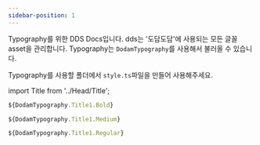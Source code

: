 ```yaml
---
sidebar-position: 1
---
```


Typography를 위한 DDS Docs입니다. dds는 '도담도담'에 사용되는 모든 글꼴 asset을 관리합니다. Typography는 `DodamTypography`를 사용해서 불러올 수 있습니다.

Typography를 사용할 폴더에서 `style.ts`파일을 만들어 사용해주세요.

import Title from '../Head/Title';

<Title type="Title1" size="Bold">Title1 Bold</Title>

```ts title"style.ts"
${DodamTypography.Title1.Bold}
```

<Title type="Title1" size="Medium">Title1 Medium</Title>

```ts title"style.ts"
${DodamTypography.Title1.Medium}
```

<Title type="Title1" size="Regular">Title1 Regular</Title>

```ts title"style.ts"
${DodamTypography.Title1.Regular}
```
